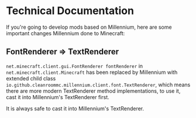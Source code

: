 # Technical Documentation
If you're going to develop mods based on Millennium, here are
some important changes Millennium done to Minecraft:
## FontRenderer => TextRenderer
`net.minecraft.client.gui.FontRenderer fontRenderer` in `net.minecraft.client.Minecraft`
has been replaced by Millennium with extended child class `io.github.cleanroommc.millennium.client.font.TextRenderer`,
which means there are more modern TextRenderer method implementations,
to use it, cast it into Millennium's TextRenderer first.

It is always safe to cast it into Millennium's TextRenderer.